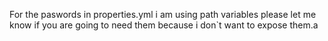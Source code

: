 For the paswords in properties.yml i am using path variables please let me know if you are going to need them because i don`t want to expose them.a
